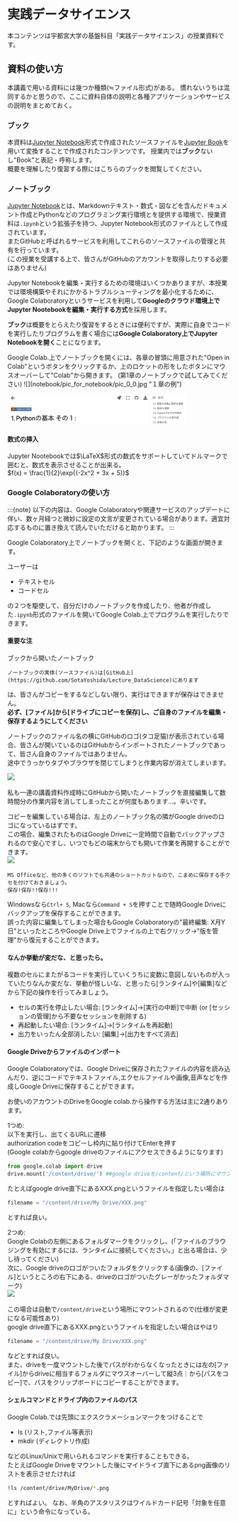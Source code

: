 # 実践データサイエンス

本コンテンツは宇都宮大学の基盤科目「実践データサイエンス」の授業資料です。


## 資料の使い方

本講義で用いる資料には幾つか種類(≒ファイル形式)がある。
慣れないうちは混同するかと思うので、ここに資料自体の説明と各種アプリケーションやサービスの説明をまとめておく。

### ブック
本資料は[Jupyter Notebook](https://github.com/jupyter/notebook)形式で作成されたソースファイルを[Jupyter Book](https://jupyterbook.org/en/stable/intro.html)を用いて変換することで作成されたコンテンツです。
授業内では**ブック**ないし"Book"と表記・呼称します。  
概要を理解したり復習する際にはこちらのブックを閲覧してください。

### ノートブック

[Jupyter Notebook](https://github.com/jupyter/notebook)とは、Markdownテキスト・数式・図などを含んだドキュメント作成とPythonなどのプログラミング実行環境とを提供する環境で、授業資料は`.ipynb`という拡張子を持つ、Jupyter Notebook形式のファイルとして作成されています。  
またGitHubと呼ばれるサービスを利用してこれらのソースファイルの管理と共有を行っています。  
(この授業を受講する上で、皆さんがGitHubのアカウントを取得したりする必要はありません)

Jupyter Notebookを編集・実行するための環境はいくつかありますが、本授業では環境構築やそれにかかるトラブルシューティングを最小化するために、Google Colaboratoryというサービスを利用して**Googleのクラウド環境上でJupyter Nootebookを編集・実行する方式**を採用します。

**ブック**は概要をとらえたり復習をするときには便利ですが、実際に自身でコードを実行したりプログラムを書く場合には**Google Colaboratory上でJupyter Notebookを開く**ことになります。

Google Colab.上でノートブックを開くには、各章の冒頭に用意された"Open in Colab"というボタンをクリックするか、上のロケットの形をしたボタンにマウスオーバーして"Colab"から開きます。
(第1章のノートブックで試してみてください)
![](notebook/pic_for_notebook/pic_0_0.jpg \"１章の例\")

<img src="https://github.com/SotaYoshida/Lecture_DataScience/blob/main/notebooks/pic_for_notebook/pic_0_0.jpg" width = 80%>


#### 数式の挿入

Jupyter Nootebookでは$\LaTeX$形式の数式をサポートしていてドルマークで囲むと、数式を表示させることが出来る。  
$f(x) = \frac{1}{2}\exp{(-2x^2 + 3x + 5)}$

### Google Colaboratoryの使い方

:::{note}
以下の内容は、Google Colaboratoryや関連サービスのアップデートに伴い、数ヶ月経つと微妙に設定の文言が変更されている場合があります。適宜対応するものに置き換えて読んでいただけると助かります。
:::

Google Colaboratory上でノートブックを開くと、下記のような画面が開きます。

ユーザーは
- テキストセル
- コードセル

の２つを駆使して、自分だけのノートブックを作成したり、他者が作成した`.ipynb`形式のファイルを開いてGoogle Colab.上でプログラムを実行したりできます。

#### 重要な注

ブックから開いたノートブック
```{margin}
ノートブックの実体(ソースファイル)は[GitHub上](https://github.com/SotaYoshida/Lecture_DataScience)にあります
```
は、皆さんがコピーをするなどしない限り、実行はできますが保存はできません。  
**必ず、[ファイル]から[ドライブにコピーを保存]し、ご自身のファイルを編集・保存するようにしてください**

ノートブックのファイル名の横にGitHubのロゴ(タコ足猫)が表示されている場合、皆さんが開いているのはGitHubからインポートされたノートブックであって、皆さん自身のファイルではありません。  
途中でうっかりタブやブラウザを閉じてしまうと作業内容が消えてしまいます。

![](https://drive.google.com/uc?export=view&id=1cs1XEAz0qbG2RtOqt1eIPGGiO9fngUE-)  


私も一連の講義資料作成時にGitHubから開いたノートブックを直接編集して数時間分の作業内容を消してしまったことが何度もあります...。辛いです。

コピーを編集している場合は、左上のノートブック名の隣がGoogle driveのロゴになっているはずです。  
この場合、編集されたものはGoogle Driveに一定時間で自動でバックアップされるので安心ですし、いつでもどの端末からでも開いて作業を再開することができます。  
![](https://drive.google.com/uc?export=view&id=1IibFQS1TVq6xDhG62AP9yG2Sy0c89Zut)


```{margin}
MS Officeなど、他の多くのソフトでも共通のショートカットなので、こまめに保存する手クセを付けておきましょう。
保存!保存!!保存!!!
```
Windowsなら`Ctrl+ S`, Macなら`Command + S`を押すことで随時Google Driveにバックアップを保存することができます。  
誤った内容に編集してしまった場合もGoogle Colaboratoryの"最終編集: X月Y日"といったところやGoogle Drive上でファイルの上で右クリック→"版を管理"から復元することができます。

#### なんか挙動が変だな、と思ったら。

複数のセルにまたがるコードを実行していくうちに変数に意図しないものが入っていたりなんか変だな、挙動が怪しいな、と思ったら[ランタイム]や[編集]などから下記の操作を行ってみましょう。

* セルの実行を停止したい場合: [ランタイム]→[実行の中断]で中断 (or [セッションの管理]から不要なセッションを削除する)
* 再起動したい場合: [ランタイム]→[ランタイムを再起動]
* 出力をいったん全部消したい: [編集]→[出力をすべて消去]

#### Google Driveからファイルのインポート

Google Colaboratoryでは、Google Driveに保存されたファイルの内容を読み込んだり、逆にコードでテキストファイル,エクセルファイルや画像,音声などを作成しGoogle Driveに保存することができます。

お使いのアカウントのDriveをGoogle colab.から操作する方法は主に2通りあります。

1つめ:  
以下を実行し、出てくるURLに遷移  
authorization codeをコピーし枠内に貼り付けてEnterを押す  
(Google colabからgoogle driveのファイルにアクセスできるようになります)

```Python
from google.colab import drive
drive.mount('/content/drive/') ##google driveを/content/という場所にマウント (２番めと整合するようにパスを選びましたが、マウントする場所は自由に選べます)
```

たとえばgoogle drive直下にあるXXX.pngというファイルを指定したい場合は
```Python
filename = "/content/drive/My Drive/XXX.png"
```
とすれば良い。

2つめ:  
Google Colabの左側にあるフォルダマークをクリックし、(「ファイルのブラウジングを有効にするには、ランタイムに接続してください。」と出る場合は、少し待ってください)  
次に、Google driveのロゴがついたフォルダをクリックする(画像の、[ファイル]というところの右下にある、driveのロゴがついたグレーがかったフォルダマーク)  
![](https://drive.google.com/uc?export=view&id=1RMjCaZN7emkVBqlYF-gFMcG8FRnw-9Xv)

この場合は自動で```/content/drive```という場所にマウントされるので(仕様が変更になる可能性あり)  
google drive直下にあるXXX.pngというファイルを指定したい場合はやはり
```Python
filename = "/content/drive/My Drive/XXX.png"
```
などとすれば良い。  
また、driveを一度マウントした後でパスがわからなくなったときには左の[ファイル]からdriveに相当するフォルダにマウスオーバーして縦3点$\vdots$から[パスをコピー]で、パスをクリップボードにコピーすることができます。


#### シェルコマンドとドライブ内のファイルのパス

Google Colab.では先頭にエクスクラメーションマークをつけることで
* ls (リスト,ファイル等表示)
* mkdir (ディレクトリ作成)

などのLinux/Unixで用いられるコマンドを実行することもできる。  
たとえばGoogle Driveをマウントした後にマイドライブ直下にあるpng画像のリストを表示させたければ
```bash
!ls /content/drive/MyDrive/*.png 
```
とすればよい。
なお、半角のアスタリスクはワイルドカード記号「対象を任意に」という命令になっている。


